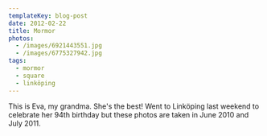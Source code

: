 ```yaml
---
templateKey: blog-post
date: 2012-02-22
title: Mormor
photos:
  - /images/6921443551.jpg
  - /images/6775327942.jpg
tags:
  - mormor
  - square
  - linköping
---
```


This is Eva, my grandma. She's the best! Went to Linköping last weekend to celebrate her 94th birthday but these photos are taken in June 2010 and July 2011.
